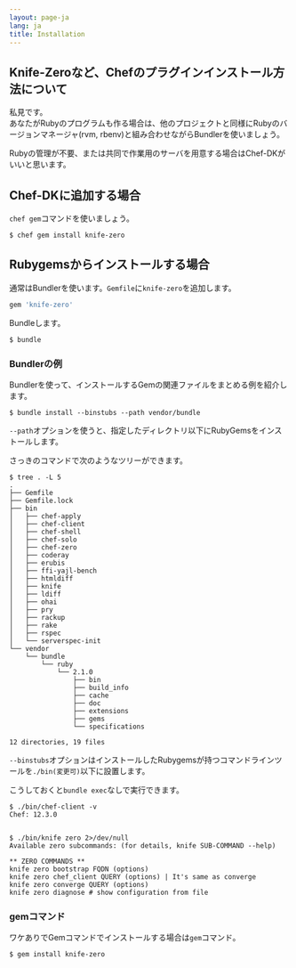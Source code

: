```yaml
---
layout: page-ja
lang: ja
title: Installation
---
```


## Knife-Zeroなど、Chefのプラグインインストール方法について

私見です。  
あなたがRubyのプログラムも作る場合は、他のプロジェクトと同様にRubyのバージョンマネージャ(rvm, rbenv)と組み合わせながらBundlerを使いましょう。

Rubyの管理が不要、または共同で作業用のサーバを用意する場合はChef-DKがいいと思います。


## Chef-DKに追加する場合

`chef gem`コマンドを使いましょう。

```
$ chef gem install knife-zero
```

## Rubygemsからインストールする場合

通常はBundlerを使います。`Gemfile`に`knife-zero`を追加します。

```ruby
gem 'knife-zero'
```

Bundleします。

```
$ bundle
```

### Bundlerの例

Bundlerを使って、インストールするGemの関連ファイルをまとめる例を紹介します。

```
$ bundle install --binstubs --path vendor/bundle
```

`--path`オプションを使うと、指定したディレクトリ以下にRubyGemsをインストールします。

さっきのコマンドで次のようなツリーができます。

```
$ tree . -L 5
.
├── Gemfile
├── Gemfile.lock
├── bin
│   ├── chef-apply
│   ├── chef-client
│   ├── chef-shell
│   ├── chef-solo
│   ├── chef-zero
│   ├── coderay
│   ├── erubis
│   ├── ffi-yajl-bench
│   ├── htmldiff
│   ├── knife
│   ├── ldiff
│   ├── ohai
│   ├── pry
│   ├── rackup
│   ├── rake
│   ├── rspec
│   └── serverspec-init
└── vendor
    └── bundle
        └── ruby
            └── 2.1.0
                ├── bin
                ├── build_info
                ├── cache
                ├── doc
                ├── extensions
                ├── gems
                └── specifications

12 directories, 19 files
```

`--binstubs`オプションはインストールしたRubygemsが持つコマンドラインツールを`./bin(変更可)`以下に設置します。

こうしておくと`bundle exec`なしで実行できます。

```
$ ./bin/chef-client -v
Chef: 12.3.0


$ ./bin/knife zero 2>/dev/null 
Available zero subcommands: (for details, knife SUB-COMMAND --help)

** ZERO COMMANDS **
knife zero bootstrap FQDN (options)
knife zero chef_client QUERY (options) | It's same as converge
knife zero converge QUERY (options)
knife zero diagnose # show configuration from file
```


### gemコマンド

ワケありでGemコマンドでインストールする場合は`gem`コマンド。

```
$ gem install knife-zero
```
